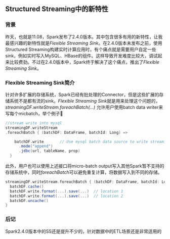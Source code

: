 ## Structured Streaming中的新特性
### 背景
昨天，也就是11.08，Spark发布了2.4.0版本。其中包含很多有用的新特性，让我最感兴趣的新特性就是*Flexible Streaming Sink*。在2.4.0版本未发布之前，使用Structured Streaming构建实时计算应用时，有个痛点就是需要用户自定一些sink，例如实时写入MySQL、HBase的组件。这样导致开发难度比较大，调试起来比较费劲。不过在2.4.0版本中，Spark终于解决了这个痛点，推出了*Flexible Streaming Sink*。

### Flexible Streaming Sink简介
针对许多扩展的存储系统，Spark已经有批处理的Connector，但是这些扩展的存储系统不是都有流的sink。*Flexible Streaming Sink*就是用来处理这个问题的，*streamingDF.writeStream.foreachBatch(...)* 允许用户使用batch data writer来写每个micbatch，举个例子🌰
```scala
//stream write into mysql
streamingDF.writeStream
.foreachBatch { (batchDF: DataFrame, batchId: Long) =>

    batchDF.write       // Use mysql batch data source to write streaming out
      .mode("append")
      .jdbc(url, tableName, prop)
  }
```
此外，用户也可以使用上述接口将micro-batch output写入其他Spark暂不支持的存储系统中，同时*foreachBatch*可以避免重复计算，将数据写入到不同的存储。
```scala
streamingDF.writeStream.foreachBatch { (batchDF: DataFrame, batchId: Long) =>
  batchDF.cache()
  batchDF.write.format(...).save(...)  // location 1
  batchDF.write.format(...).save(...)  // location 2
  batchDF.uncache()
}
```

### 后记
Spark2.4.0版本中的SS还是提升不少的，针对数据中的ETL场景还是非常适用的 

